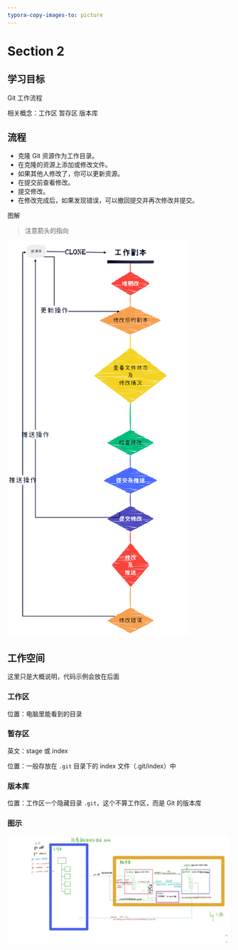```yaml
---
typora-copy-images-to: picture
---
```


# Section 2

## 学习目标

Git 工作流程

相关概念：工作区 暂存区 版本库

## 流程

- 克隆 Git 资源作为工作目录。
- 在克隆的资源上添加或修改文件。
- 如果其他人修改了，你可以更新资源。
- 在提交前查看修改。
- 提交修改。
- 在修改完成后，如果发现错误，可以撤回提交并再次修改并提交。

图解

> 注意箭头的指向

![1663552316955](.\picture\1663552316955.png)

## 工作空间

这里只是大概说明，代码示例会放在后面

### 工作区 

位置：电脑里能看到的目录

### 暂存区

英文：stage 或 index

位置：一般存放在 `.git` 目录下的 index 文件（.git/index）中

### 版本库

位置：工作区一个隐藏目录 `.git`，这个不算工作区，而是 Git 的版本库

### 图示

![20220919103107](.\picture\20220919103107.jpg)









